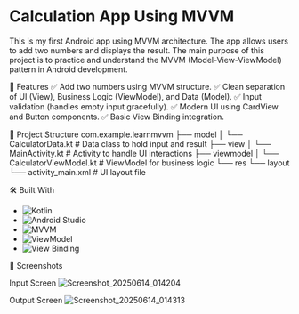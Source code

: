 # Calculation App Using MVVM
This is my first Android app using MVVM architecture. The app allows users to add two numbers and displays the result.
The main purpose of this project is to practice and understand the MVVM (Model-View-ViewModel) pattern in Android development.

🚀 Features
✅ Add two numbers using MVVM structure.
✅ Clean separation of UI (View), Business Logic (ViewModel), and Data (Model).
✅ Input validation (handles empty input gracefully).
✅ Modern UI using CardView and Button components.
✅ Basic View Binding integration.

📂 Project Structure
com.example.learnmvvm
├── model
│    └── CalculatorData.kt       # Data class to hold input and result
├── view
│    └── MainActivity.kt         # Activity to handle UI interactions
├── viewmodel
│    └── CalculatorViewModel.kt  # ViewModel for business logic
└── res
    └── layout
         └── activity_main.xml    # UI layout file



🛠️ Built With
- ![Kotlin](https://img.shields.io/badge/Kotlin-7F52FF?style=for-the-badge&logo=kotlin&logoColor=white) 
- ![Android Studio](https://img.shields.io/badge/Android%20Studio-3DDC84?style=for-the-badge&logo=android-studio&logoColor=white) 
- ![MVVM](https://img.shields.io/badge/MVVM-Architecture-blue?style=for-the-badge) 
- ![ViewModel](https://img.shields.io/badge/ViewModel-Android-yellowgreen?style=for-the-badge) 
- ![View Binding](https://img.shields.io/badge/View%20Binding-Android-lightgrey?style=for-the-badge)


📸 Screenshots

Input Screen
![Screenshot_20250614_014204](https://github.com/user-attachments/assets/cce10d1b-7b11-45f3-a209-44c1ea7ba082)

Output Screen
![Screenshot_20250614_014313](https://github.com/user-attachments/assets/be79e184-4bb6-4b1e-a574-898cc867da88)





